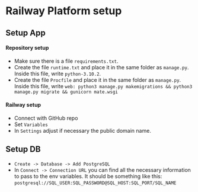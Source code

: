 # Railway Platform setup

## Setup App
#### Repository setup
- Make sure there is a file `requirements.txt`.
- Create the file `runtime.txt` and place it in the same folder as `manage.py`. Inside this file, write `python-3.10.2`.
- Create the file `Procfile` and place it in the same folder as `manage.py`. Inside this file, write `web: python3 manage.py makemigrations && python3 manage.py migrate && gunicorn mate.wsgi`

#### Railway setup
- Connect with GitHub repo
- Set `Variables`
- In `Settings` adjust if necessary the public domain name.

## Setup DB
- `Create -> Database -> Add PostgreSQL`
- In `Connect -> Connection URL` you can find all the necessary information to pass to the env variables. It should be something like this: `postgresql://SQL_USER:SQL_PASSWORD@SQL_HOST:SQL_PORT/SQL_NAME`
